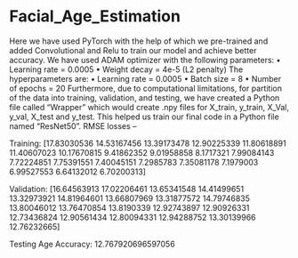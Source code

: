 # Facial_Age_Estimation

Here we have used PyTorch with the help of which we pre-trained and added
Convolutional and Relu to train our model and achieve better accuracy. We
have used ADAM optimizer with the following parameters:
• Learning rate = 0.0005
• Weight decay = 4e-5 (L2 penalty)
The hyperparameters are:
• Learning rate = 0.0005
• Batch size = 8
• Number of epochs = 20
Furthermore, due to computational limitations, for partition of the data into
training, validation, and testing, we have created a Python file called “Wrapper”
which would create .npy files for X_train, y_train, X_Val, y_val, X_test and
y_test. This helped us train our final code in a Python file named “ResNet50”.
RMSE losses –

Training:
[17.83030536 14.53167456 13.39173478 12.90225339 11.80618891
11.40607023 10.17670815 9.41862352 9.01958858 8.1717321 7.99084143
7.72224851 7.75391551 7.40045151 7.2985783 7.35081178 7.1979003
6.99527553 6.64132012 6.70200313]

Validation: 
[16.64563913 17.02206461 13.65341548 14.41499651
13.32973921 14.81964601 13.66807969 13.31877572 14.79746835
13.80046012 13.76470854 13.8190339 12.92743897 12.90926331
12.73436824 12.90561434 12.80094331 12.94288752 13.30139966
12.76232665]

Testing Age Accuracy: 12.767920696597056



